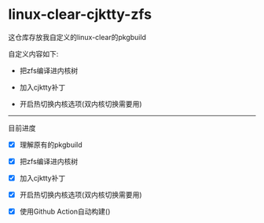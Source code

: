 # linux-clear-cjktty-zfs

这仓库存放我自定义的linux-clear的pkgbuild

自定义内容如下:

* 把zfs编译进内核树

* 加入cjktty补丁

* 开启热切换内核选项(双内核切换需要用)

---

目前进度

- [x] 理解原有的pkgbuild

- [x] 把zfs编译进内核树

- [x] 加入cjktty补丁

- [x] 开启热切换内核选项(双内核切换需要用)

- [x] 使用Github Action自动构建()
